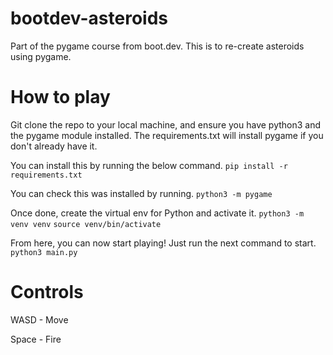# bootdev-asteroids
Part of the pygame course from boot.dev. This is to re-create asteroids using pygame.

# How to play
Git clone the repo to your local machine, and ensure you have python3 and the pygame module installed. The requirements.txt will install pygame if you don't already have it.

You can install this by running the below command.
`pip install -r requirements.txt`

You can check this was installed by running.
`python3 -m pygame`

Once done, create the virtual env for Python and activate it.
`python3 -m venv venv`
`source venv/bin/activate`

From here, you can now start playing! Just run the next command to start.
`python3 main.py`

# Controls

WASD - Move

Space - Fire
